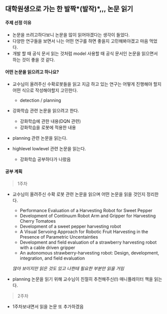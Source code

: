 ## 대학원생으로 가는 한 발짝*(발작)*,,, 논문 읽기

#### 주제 선정 이유

- 논문을 쓰려고하다보니 논문을 많이 읽어야겠다는 생각이 들었다.
- 다양한 연구들을 보면서 나는 어떤 연구를 하면 좋을지 고민해봐야겠고 마음 먹었다.
- 개발 할 때 공식 문서 읽는 것처럼 model 사용할 때 공식 문서인 논문을 읽으면서 하는 것이 좋을 것 같다.



#### 어떤 논문을 읽으려고 하나요?

- 교수님이 올려주신 수확로봇들을 읽고 지금 하고 있는 연구는 어떻게 진행해야 할지 어떤 식으로 작성해야할지 고민한다.
  - detection / planning
- 강화학습 관련 논문을 읽으려고 한다. 
  - 강화학습에 관한 내용(DQN 관련)
  - 강화학습을 로봇에 적용한 내용

- planning 관련 논문을 읽는다.

- highlevel lowlevel 관련 논문을 읽는다.
  - 강화학습 공부하다가 나왔음

#### 공부 계획

> 1주차

- 교수님이 올려주신 수확 로봇 관련 논문을 읽으며 어떤 논문을 읽을 것인지 정리한다.

  - Performance Evaluation of a Harvesting Robot for Sweet Pepper
  - Development of Continuum Robot Arm and Gripper for Harvesting Cherry Tomatoes
  - Development of a sweet pepper harvesting robot
  - A Visual Servoing Approach for Robotic Fruit Harvesting in the Presence of Parametric Uncentainties
  - Development and field evaluation of a strawberry harvesting robot with a cable driven gripper
  - An autonomous strawberry-harvesting robot: Design, development, integration, and field evaluation

  *많아 보이지만 읽은 것도 있고 나한테 필요한 부분만 읽을 거임*

- planning 논문을 읽기 위해 교수님이 친절히 추천해주신(!) 매니퓰레이터 책을 읽는다.

> 2주차

- 1주차보내면서 읽을 논문 또 추가하겠음